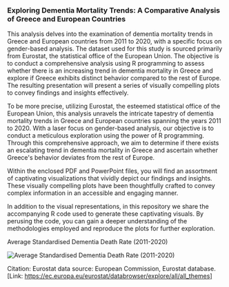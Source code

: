 ### Exploring Dementia Mortality Trends: A Comparative Analysis of Greece and European Countries

This analysis delves into the examination of dementia mortality trends in Greece and European countries from 2011 to 2020, with a specific focus on gender-based analysis.
The dataset used for this study is sourced primarily from Eurostat, the statistical office of the European Union. 
The objective is to conduct a comprehensive analysis using R programming to assess whether there is an increasing trend in dementia mortality 
in Greece and explore if Greece exhibits distinct behavior compared to the rest of Europe. 
The resulting presentation will present a series of visually compelling plots to convey findings and insights effectively.

To be more precise, utilizing Eurostat, the esteemed statistical office of the European Union, this analysis unravels the intricate tapestry of dementia mortality 
trends in Greece and European countries spanning the years 2011 to 2020. With a laser focus on gender-based analysis, our objective is to conduct 
a meticulous exploration using the power of R programming. Through this comprehensive approach, we aim to determine if there exists an escalating 
trend in dementia mortality in Greece and ascertain whether Greece's behavior deviates from the rest of Europe.

Within the enclosed PDF and PowerPoint files, you will find an assortment of captivating visualizations that vividly depict our findings and insights. 
These visually compelling plots have been thoughtfully crafted to convey complex information in an accessible and engaging manner.

In addition to the visual representations, in this repository we share the accompanying R code used to generate these captivating visuals. 
By perusing the code, you can gain a deeper understanding of the methodologies employed and reproduce the plots for further exploration.

Average Standardised Dementia Death Rate (2011-2020)

![Average Standardised Dementia Death Rate (2011-2020)](https://github.com/dmatsanganis/Exploring_Dementia_Mortality_Trends_A_Visual_Comparative_Analysis_of_Greece_and_European_Countries/assets/34712449/7c0e9965-f669-4b96-997a-d4cc26aff19b)

Citation: Eurostat data source: European Commission, Eurostat database. [Link: https://ec.europa.eu/eurostat/databrowser/explore/all/all_themes]
